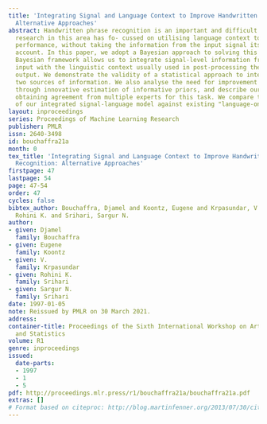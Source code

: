 ```yaml
---
title: 'Integrating Signal and Language Context to Improve Handwritten Phrase Recognition:
  Alternative Approaches'
abstract: Handwritten phrase recognition is an important and difficult task. Recent
  research in this area has fo- cussed on utilising language context to improve recognition
  performance, without taking the information from the input signal itself into proper
  account. In this paper, we adopt a Bayesian approach to solving this problem. The
  Bayesian framework allows us to integrate signal-level information from the actual
  input with the linguistic context usually used in post-processing the recogniser’s
  output. We demonstrate the validity of a statistical approach to integrating these
  two sources of information. We also analyse the need for improvement in performance
  through innovative estimation of informative priors, and describe our method for
  obtaining agreement from multiple experts for this task. We compare the performance
  of our integrated signal-language model against existing "language-only" models.
layout: inproceedings
series: Proceedings of Machine Learning Research
publisher: PMLR
issn: 2640-3498
id: bouchaffra21a
month: 0
tex_title: 'Integrating Signal and Language Context to Improve Handwritten Phrase
  Recognition: Alternative Approaches'
firstpage: 47
lastpage: 54
page: 47-54
order: 47
cycles: false
bibtex_author: Bouchaffra, Djamel and Koontz, Eugene and Krpasundar, V. and Srihari,
  Rohini K. and Srihari, Sargur N.
author:
- given: Djamel
  family: Bouchaffra
- given: Eugene
  family: Koontz
- given: V.
  family: Krpasundar
- given: Rohini K.
  family: Srihari
- given: Sargur N.
  family: Srihari
date: 1997-01-05
note: Reissued by PMLR on 30 March 2021.
address:
container-title: Proceedings of the Sixth International Workshop on Artificial Intelligence
  and Statistics
volume: R1
genre: inproceedings
issued:
  date-parts:
  - 1997
  - 1
  - 5
pdf: http://proceedings.mlr.press/r1/bouchaffra21a/bouchaffra21a.pdf
extras: []
# Format based on citeproc: http://blog.martinfenner.org/2013/07/30/citeproc-yaml-for-bibliographies/
---
```

